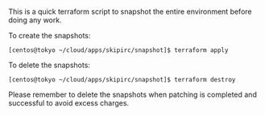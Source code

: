 This is a quick terraform script to snapshot the entire environment before doing any work.

To create the snapshots:

```
[centos@tokyo ~/cloud/apps/skipirc/snapshot]$ terraform apply
```

To delete the snapshots:

```
[centos@tokyo ~/cloud/apps/skipirc/snapshot]$ terraform destroy
```

Please remember to delete the snapshots when patching is completed and successful to avoid excess charges.
